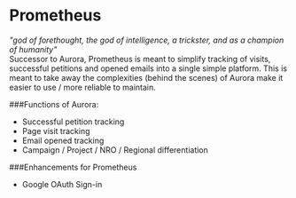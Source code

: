 # Prometheus
*"god of forethought, the god of intelligence, a trickster, and as a champion of humanity"*<br>
Successor to Aurora, Prometheus is meant to simplify tracking of visits, successful petitions and opened emails into a single simple platform. This is meant to take away the complexities (behind the scenes) of Aurora make it easier to use / more reliable to maintain.

###Functions of Aurora:
- Successful petition tracking
- Page visit tracking
- Email opened tracking
- Campaign / Project / NRO / Regional differentiation

###Enhancements for Prometheus
- Google OAuth Sign-in
